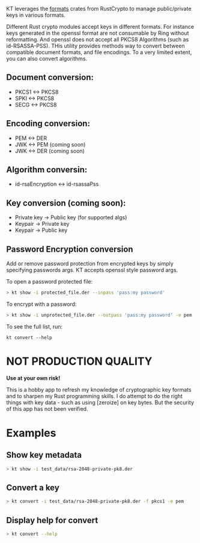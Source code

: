 KT leverages the [formats](https://github.com/rustcrypto/formats) crates from RustCrypto to manage public/private keys in
various formats.  

Different Rust crypto modules accept keys in different formats.  For instance keys generated in the openssl format are not consumable by Ring
without reformatting.  And openssl does not accept all PKCS8 Algorithms (such as id-RSASSA-PSS).  THis utility provides methods way to
convert between compatible document formats, and file encodings.  To a very limited extent, you can also convert algorithms.

## Document conversion:

* PKCS1 <-> PKCS8
* SPKI <-> PKCS8
* SECG <-> PKCS8

## Encoding conversion:

* PEM <-> DER
* JWK <-> PEM (coming soon)
* JWK <-> DER (coming soon)

## Algorithm conversin:

* id-rsaEncryption <-> id-rsassaPss

## Key conversion (coming soon):

* Private key -> Public key (for supported algs)
* Keypair -> Private key
* Keypair -> Public key

## Password Encryption conversion

Add or remove password protection from encrypted keys by simply
specifying passwords args.  KT accepts openssl style password args.

To open a password protected file:

````bash
> kt show -i protected_file.der --inpass 'pass:my password'
````

To encrypt with a password:
````bash
> kt show -i unprotected_file.der --outpass 'pass:my password' -e pem
````

To see the full list, run:

````
kt convert --help
````

# NOT PRODUCTION QUALITY

**Use at your own risk!**

This is a hobby app to refresh my knowledge of cryptographic key formats and to
sharpen my Rust programming skills.  I do attempt to do the right things with key
data - such as using [zeroize] on key bytes.  But the security of this app has not
been verified.

# Examples

## Show key metadata

````sh
> kt show -i test_data/rsa-2048-private-pk8.der
````

## Convert a key

````sh
> kt convert -i test_data/rsa-2048-private-pk8.der -f pkcs1 -e pem
````
## Display help for convert

````sh
> kt convert --help
````
